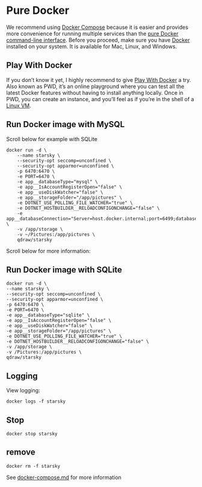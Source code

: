 # Pure Docker

We recommend using [Docker Compose](docker-compose.md) because it is easier and provides more convenience for
running multiple services than the [pure Docker command-line interface](https://docs.docker.com/engine/reference/commandline/cli/).
Before you proceed, make sure you have [Docker](https://store.docker.com/search?type=edition&offering=community)
installed on your system. It is available for Mac, Linux, and Windows.

## Play With Docker
If you don’t know it yet, I highly recommend to give [Play With Docker](https://play-with-docker.com/) a try. 
Also known as PWD, it’s an online playground where you can test all the latest Docker features 
without having to install anything locally. Once in PWD, you can create an instance, 
and you’ll feel as if you’re in the shell of a [Linux VM](https://www.linux.com/learn/why-when-and-how-use-virtual-machine).


## Run Docker image with MySQL

Scroll below for example with SQLite

```
docker run -d \
    --name starsky \
    --security-opt seccomp=unconfined \
    --security-opt apparmor=unconfined \
    -p 6470:6470 \
    -e PORT=6470 \
    -e app__databaseType="mysql" \
    -e app__IsAccountRegisterOpen="false" \
    -e app__useDiskWatcher="false" \
    -e app__storageFolder="/app/pictures" \
    -e DOTNET_USE_POLLING_FILE_WATCHER="true" \
    -e DOTNET_HOSTBUILDER__RELOADCONFIGONCHANGE="false" \
    -e app__databaseConnection="Server=host.docker.internal;port=6499;database=starsky_db;uid=starsky_sql;pwd=change__this__password__please_this_unsafe" \
    -v /app/storage \
    -v ~/Pictures:/app/pictures \
    qdraw/starsky
```

Scroll below for more information:

## Run Docker image with SQLite


```
docker run -d \
--name starsky \
--security-opt seccomp=unconfined \
--security-opt apparmor=unconfined \
-p 6470:6470 \
-e PORT=6470 \
-e app__databaseType="sqlite" \
-e app__IsAccountRegisterOpen="false" \
-e app__useDiskWatcher="false" \
-e app__storageFolder="/app/pictures" \
-e DOTNET_USE_POLLING_FILE_WATCHER="true" \
-e DOTNET_HOSTBUILDER__RELOADCONFIGONCHANGE="false" \
-v /app/storage \
-v /Pictures:/app/pictures \
qdraw/starsky
```


## Logging

View logging:

```
docker logs -f starsky
```

## Stop

```
docker stop starsky
```

## remove

```
docker rm -f starsky
```


See [docker-compose.md](docker-compose.md) for more information